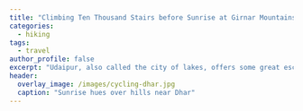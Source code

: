 ```yaml
---
title: "Climbing Ten Thousand Stairs before Sunrise at Girnar Mountains"
categories:
  - hiking
tags:
  - travel
author_profile: false
excerpt: "Udaipur, also called the city of lakes, offers some great escapes away from the bustle of traffic into the lap of aravalis. I share some routes I've enjoyed in the hills"
header:
  overlay_image: /images/cycling-dhar.jpg
  caption: "Sunrise hues over hills near Dhar"
---
```


